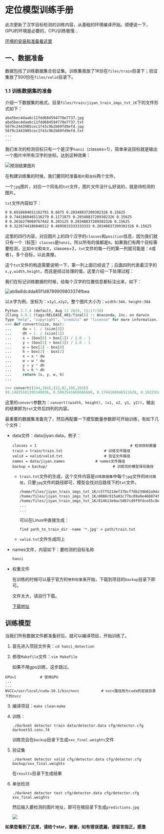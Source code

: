 # 定位模型训练手册

此次更新了汉字目标检测的训练内容，从基础的环境编译开始。顺便说一下，GPU的环境是必要的，CPU训练极慢...

[环境的安装和准备看这里](https://github.com/huaiyukeji/verification_code/blob/master/doc/Ubuntu18.04%20install%20darknet%20yolo-v3%7Ccuda%7Ccudnn%7Copencv%7Canaconda.md)

## 一、数据准备

数据包括了训练数据集合验证集。训练集我放了1K份在`files/train`目录下；验证集放了500份在`files/valid`目录下。

### 1.1 训练数据集的准备

介绍一下数据集的格式。目录`files/train/jiyan_train_imgs_txt_1K`下的文件形式如下：

```shell
aba5bec4daa6c11fdd684594778e7737.jpg
aba5bec4daa6c11fdd684594778e7737.txt
5679c2443905cec1f43c9b2b69fd9efd.jpg 
5679c2443905cec1f43c9b2b69fd9efd.txt 
...
...
```

我们本次的检测目标只有一个是汉字`hanzi`（classes=1），简单来说目标就是输出一个图片中所有汉字的坐标。达到这种效果：

![预测结果图片](https://github.com/huaiyukeji/verification_code/blob/master/hanzi_detection/predictions.jpg)

在构建训练集的时候，我们要同时准备`图片`和`坐标`两个文件。

一个`jpg`图片，对应一个同名的`txt`文件，图片文件没什么好说的，就是待检测的图片。

`txt`文件内容如下：

```txt
0 0.6918604651162791 0.6875 0.20348837209302326 0.15625
0 0.7441860465116279 0.1171875 0.20348837209302326 0.15625
0 0.2616279069767442 0.203125 0.20348837209302326 0.15625
0 0.3226744186046512 0.4895833333333333 0.20348837209302326 0.15625
```

这里的四行内容，对应图片上的四个汉字的`classes`和`position`信息，因为我们就只有一个（标签）`classes`是`hanzi`，所以所有的值都是`0`。如果我们有两个目标需要检测，比如`中文`和`英文`，classes=2，`txt`文件的每一行的第一列就可能是：`0`或者`1`，多个目标，以此类推。

这个`txt`文件的构造需要说明一下，第一列上面已经说了；后面四列代表着汉字的`x,y,width,height`，而且是经过处理的值，这里介绍一下处理过程：

我们在标记训练数据的时候，给每个汉字的位置信息都标注出来，如下：

![ab9a8dcdda85f1d8789909803374fbea](https://github.com/huaiyukeji/verification_code/blob/master/media/ab9a8dcdda85f1d8789909803374fbea.jpg)

以`太`字为例，坐标为：`x1y1,x2y2`，整个图片大小为：`width:344，height:384`

```python
Python 3.7.4 (default, Aug 13 2019, 15:17:50) 
[Clang 4.0.1 (tags/RELEASE_401/final)] :: Anaconda, Inc. on darwin
Type "help", "copyright", "credits" or "license" for more information.
>>> def convert(size, box):
...     dw = 1. / (size[0])
...     dh = 1. / (size[1])
...     x = (box[0] + box[1]) / 2.0 - 1
...     y = (box[2] + box[3]) / 2.0 - 1
...     w = box[1] - box[0]
...     h = box[3] - box[2]
...     x = x * dw
...     w = w * dw
...     y = y * dh
...     h = h * dh
...     return (x, y, w, h)
... 

>>> convert((344,384),(22,82,195,265))
(0.14825581395348836, 0.5963541666666666, 0.1744186046511628, 0.18229166666666666)
```

这里的`convert`参数为：`convert((width, height), (x1, x2, y1, y2))`，输出的结果即为`txt`文件后四列的内容。

最重要的数据集准备完了，然后再配置一下模型数量参数即可开始训练，有如下几个文件：

- data文件：data/jiyan.data，例子：

  ```data
  classes = 1											# 检测目标数量
  train = train/train.txt					# 训练文件路径
  valid = valid/valid.txt					# 验证文件路径
  names = data/jiyan.names				# names文件路径
  backup = backup/								# 训练完的模型保存路径
  ```

  - `train.txt`文件的生成，这个文件内容是`训练数据集`中每个`jpg`文件的`绝对路径`，只要`jpg`文件的路径即可，模型会找对应路径下的`txt`文件。

    ```txt
    /home/files/jiyan_train_imgs_txt_1K/c5ff5214ef37bcf7db239b02a94a34da.jpg
    /home/files/jiyan_train_imgs_txt_1K/d088c915a03c77bc89a9e466074f10a8.jpg
    /home/files/jiyan_train_imgs_txt_1K/814613e0ac5d67cd9f9fdce55c8ec0d4.jpg
    ...
    ...
    ```

    可以在Linux中直接生成：

    `find path_to_train_dir -name '*.jpg' > path/train.txt`

  - `valid.txt`文件生成同上

- names文件，内容如下：要检测的目标名称

  ```txt
  hanzi
  ```

- 权重文件

  在训练的时候可以基于官方的`卷积权重`来开始，下载到项目的`backup`目录下即可。

  文件太大，请自行下载。

  [下载地址](https://pjreddie.com/media/files/darknet53.conv.74)



## 训练模型

当我们所有数据文件都准备好后，就可以编译项目，开始训练了。

1. 首先进入项目文件夹：`cd hanzi_detection`

2. 修改`Makefile`文件：`vim Makefile`

   如果不用gpu训练，这步跳过。

```shell
GPU=1			# 使用GPU
...
...
NVCC=/usr/local/cuda-10.1/bin/nvcc 			# nvcc路径改为cuda的安装目录下的nvcc
```

3. 编译项目：`make clean` `make`

4. 训练：

   `./darknet detector train data/detector.data cfg/detector.cfg darknet53.conv.74`

   训练完会在`backup`目录下生成`xxx_final.weights`文件

5. 验证集

   `./darknet detector valid cfg/detector.data cfg/detector.cfg backup/xxx_final.weights`

   在`results`目录下生成结果

6. 单张检测

   `./darknet detector test cfg/detector.data cfg/detector.cfg xxx_final.weights`

   然后输入要检测的图片地址，即可在根目录下生成`predictions.jpg`

   ![](https://github.com/huaiyukeji/verification_code/blob/master/hanzi_detection/predictions.jpg)



**如果您看到了这里，请给个star，谢谢，如有错误遗漏，请留言指正，感激**












